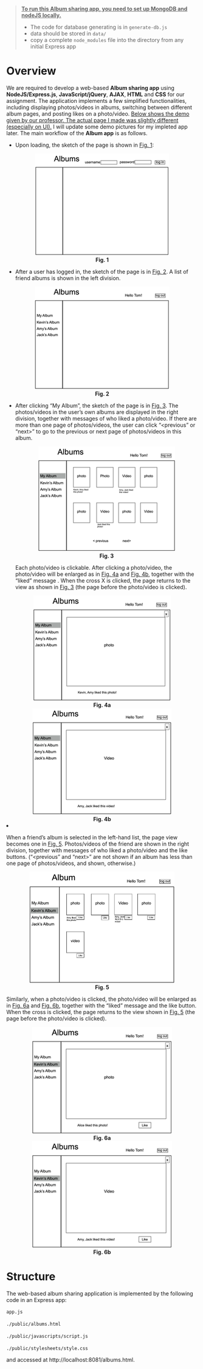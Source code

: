  

> <u>**To run this Album sharing app, you need to set up MongoDB and nodeJS locally.**</u>
>
> * The code for database generating is in `generate-db.js`
> * data should be stored in `data/`
> * copy a complete `node_modules` file into the directory from any initial Express app





# Overview 

We are required to develop a web-based **Album sharing app** using **NodeJS/Express.js**, **JavaScript/jQuery**, **AJAX**, **HTML** and **CSS** for our assignment. The application implements a few simplified functionalities, including displaying photos/videos in albums, switching between different album pages, and posting likes on a photo/video. <u>Below shows the demo given by our professor. The actual page I made was slightly different (especially on UI).</u> I will update some demo pictures for my impleted app later. The main workflow of the **Album app** is as follows. 

* Upon loading, the sketch of the page is shown in <u>Fig. 1</u>: 

<div align="center"><img src="./readme_pic/Picture1.png" alt="fig1" /></div>

<div align="center"><b>Fig. 1</b></div>

* After a user has logged in, the sketch of the page is in <u>Fig. 2</u>. A list of friend albums is shown in the left division. 

<div align="center"><img src="./readme_pic/Picture2.png" alt="fig2" /></div>

<div align="center"><b>Fig. 2</b></div>

* After clicking “My Album”, the sketch of the page is in <u>Fig. 3</u>. The photos/videos in the user’s own albums are displayed in the right division, together with messages of who liked a photo/video. If there are more than one page of photos/videos, the user can click “<previous” or “next>” to go to the previous or next page of photos/videos in this album. 

  <div align="center"><img src="./readme_pic/Picture3.png" alt="fig3" /></div>

  <div align="center"><b>Fig. 3</b></div>
  
  Each photo/video is clickable. After clicking a photo/video, the photo/video will be enlarged as in <u>Fig. 4a</u> and <u>Fig. 4b</u>, together with the “liked” message . When the cross X is clicked, the page returns to the view as shown in <u>Fig. 3</u> (the page before the photo/video is clicked). 

<div align="center"><img src="./readme_pic/Picture4a.png" alt="fig4a" /></div>

<div align="center"><b>Fig. 4a</b></div>

<div align="center"><img src="./readme_pic/Picture4b.png" alt="fig4b"  /></div>

<div align="center"><b>Fig. 4b</b></div

* When a friend’s album is selected in the left-hand list, the page view becomes one in <u>Fig. 5</u>. Photos/videos of the friend are shown in the right division, together with messages of who liked a photo/video and the like buttons. (“<previous” and “next>” are not shown if an album has less than one page of photos/videos, and shown, otherwise.) 

  <div align="center"><img src="./readme_pic/Picture5.png" alt="fig5" /></div>

  <div align="center"><b>Fig. 5</b></div>
  
  Similarly, when a photo/video is clicked, the photo/video will be enlarged as in <u>Fig. 6a</u> and <u>Fig. 6b</u>, together with the “liked” message and the like button. When the cross is clicked, the page returns to the view shown in <u>Fig. 5</u> (the page before the photo/video is clicked). 

<div align="center"><img src="./readme_pic/Picture6a.png" alt="fig6a" /></div>

<div align="center"><b>Fig. 6a</b></div>

<div align="center"><img src="./readme_pic/Picture6b.png" alt="fig6b" /></div>

<div align="center"><b>Fig. 6b</b></div>

# Structure

The web-based album sharing application is implemented by the following code in an Express app: 

```tree
app.js 

./public/albums.html 

./public/javascripts/script.js 

./public/stylesheets/style.css 
```

and accessed at http://localhost:8081/albums.html. 
